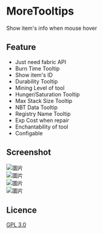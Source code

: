 # MoreTooltips
Show item's info when mouse hover
## Feature
* Just need fabric API
* Burn Time Tooltip
* Show item's ID
* Durability Tooltip
* Mining Level of tool
* Hunger/Saturation Tooltip
* Max Stack Size Tooltip
* NBT Data Tooltip
* Registry Name Tooltip
* Exp Cost when repair
* Enchantability of tool
* Configable

## Screenshot

![圖片](https://user-images.githubusercontent.com/19989232/152679878-882ee4be-72fa-4ba6-9861-dc0e0e094174.png)  
![圖片](https://user-images.githubusercontent.com/19989232/152680036-6eab3d9d-4a6e-47f8-a36b-4abe13f028fc.png)  
![圖片](https://user-images.githubusercontent.com/19989232/152680095-a5101af4-cdc5-47ed-b441-055dcb15a565.png)  
![圖片](https://user-images.githubusercontent.com/19989232/152680104-43b14605-3bef-426e-b0db-e04b96e3f4cc.png)  


## Licence 
[GPL 3.0](LICENSE)
